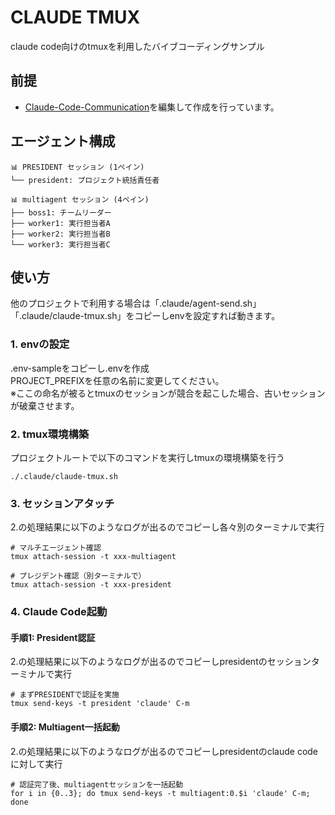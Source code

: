 # CLAUDE TMUX
claude code向けのtmuxを利用したバイブコーディングサンプル

## 前提
* [Claude-Code-Communication](https://github.com/nishimoto265/Claude-Code-Communication)を編集して作成を行っています。

## エージェント構成
```
📊 PRESIDENT セッション (1ペイン)
└── president: プロジェクト統括責任者

📊 multiagent セッション (4ペイン)  
├── boss1: チームリーダー
├── worker1: 実行担当者A
├── worker2: 実行担当者B
└── worker3: 実行担当者C
```

## 使い方
他のプロジェクトで利用する場合は「.claude/agent-send.sh」「.claude/claude-tmux.sh」をコピーしenvを設定すれば動きます。  

### 1. envの設定
.env-sampleをコピーし.envを作成  
PROJECT_PREFIXを任意の名前に変更してください。  
※ここの命名が被るとtmuxのセッションが競合を起こした場合、古いセッションが破棄させます。

### 2. tmux環境構築
プロジェクトルートで以下のコマンドを実行しtmuxの環境構築を行う
```shall
./.claude/claude-tmux.sh
```

### 3. セッションアタッチ
2.の処理結果に以下のようなログが出るのでコピーし各々別のターミナルで実行
```shell
# マルチエージェント確認
tmux attach-session -t xxx-multiagent

# プレジデント確認（別ターミナルで）
tmux attach-session -t xxx-president
```

### 4. Claude Code起動
#### 手順1: President認証
2.の処理結果に以下のようなログが出るのでコピーしpresidentのセッションターミナルで実行
```shell
# まずPRESIDENTで認証を実施
tmux send-keys -t president 'claude' C-m
```

#### 手順2: Multiagent一括起動
2.の処理結果に以下のようなログが出るのでコピーしpresidentのclaude codeに対して実行
```shell
# 認証完了後、multiagentセッションを一括起動
for i in {0..3}; do tmux send-keys -t multiagent:0.$i 'claude' C-m; done
```